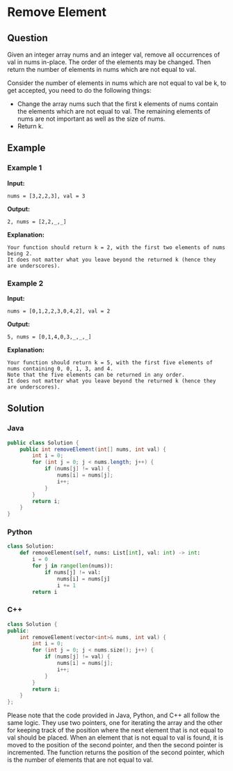 # Remove Element

## Question

Given an integer array nums and an integer val, remove all occurrences of val in nums in-place. The order of the elements may be changed. Then return the number of elements in nums which are not equal to val.

Consider the number of elements in nums which are not equal to val be k, to get accepted, you need to do the following things:

- Change the array nums such that the first k elements of nums contain the elements which are not equal to val. The remaining elements of nums are not important as well as the size of nums.
- Return k.

## Example

### Example 1

**Input:**

    nums = [3,2,2,3], val = 3

**Output:**

    2, nums = [2,2,_,_]

**Explanation:**

    Your function should return k = 2, with the first two elements of nums being 2.
    It does not matter what you leave beyond the returned k (hence they are underscores).

### Example 2

**Input:**

    nums = [0,1,2,2,3,0,4,2], val = 2

**Output:**

    5, nums = [0,1,4,0,3,_,_,_]

**Explanation:**

    Your function should return k = 5, with the first five elements of nums containing 0, 0, 1, 3, and 4.
    Note that the five elements can be returned in any order.
    It does not matter what you leave beyond the returned k (hence they are underscores).

## Solution

### Java

```java
public class Solution {
    public int removeElement(int[] nums, int val) {
        int i = 0;
        for (int j = 0; j < nums.length; j++) {
            if (nums[j] != val) {
                nums[i] = nums[j];
                i++;
            }
        }
        return i;
    }
}
```

### Python

```python
class Solution:
    def removeElement(self, nums: List[int], val: int) -> int:
        i = 0
        for j in range(len(nums)):
            if nums[j] != val:
                nums[i] = nums[j]
                i += 1
        return i
```

### C++

```cpp
class Solution {
public:
    int removeElement(vector<int>& nums, int val) {
        int i = 0;
        for (int j = 0; j < nums.size(); j++) {
            if (nums[j] != val) {
                nums[i] = nums[j];
                i++;
            }
        }
        return i;
    }
};
```

Please note that the code provided in Java, Python, and C++ all follow the same logic. They use two pointers, one for iterating the array and the other for keeping track of the position where the next element that is not equal to val should be placed. When an element that is not equal to val is found, it is moved to the position of the second pointer, and then the second pointer is incremented. The function returns the position of the second pointer, which is the number of elements that are not equal to val.